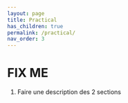 ```yaml
---
layout: page
title: Practical
has_children: true
permalink: /practical/
nav_order: 3
---
```


<link rel="icon" href="/img/logo.png">

# FIX ME

1. Faire une description des 2 sections